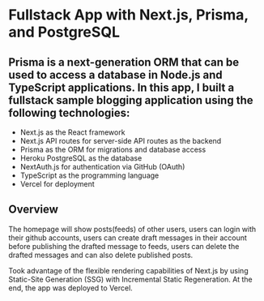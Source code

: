 # Fullstack App with Next.js, Prisma, and PostgreSQL

## Prisma is a next-generation ORM that can be used to access a database in Node.js and TypeScript applications. In this app, I built a fullstack sample blogging application using the following technologies:

* Next.js as the React framework
* Next.js API routes for server-side API routes as the backend
* Prisma as the ORM for migrations and database access
* Heroku PostgreSQL as the database
* NextAuth.js for authentication via GitHub (OAuth)
* TypeScript as the programming language
* Vercel for deployment

## Overview

The homepage will show posts(feeds) of other users, users can login with their github accounts, users can create draft messages in their account before publishing the drafted message to feeds, users can delete the drafted messages and can also delete published posts.

Took advantage of the flexible rendering capabilities of Next.js by using Static-Site Generation (SSG) with Incremental Static Regeneration. At the end, the app was deployed to Vercel.

